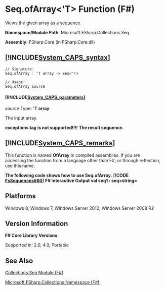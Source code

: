 # Seq.ofArray<'T> Function (F#)

Views the given array as a sequence.

**Namespace/Module Path**: Microsoft.FSharp.Collections.Seq

**Assembly**: FSharp.Core (in FSharp.Core.dll)


## [!INCLUDE[System_CAPS_syntax](//System/Token/System_CAPS_syntax_md.md)]

```
// Signature:
Seq.ofArray : 'T array -> seq<'T>

// Usage:
Seq.ofArray source
```

#### [!INCLUDE[System_CAPS_parameters](//System/Token/System_CAPS_parameters_md.md)]
*source*
Type: **'T array**


The input array.



**exceptions tag is not supported!!!!**
**The result sequence.**
## [!INCLUDE[System_CAPS_remarks](//System/Token/System_CAPS_remarks_md.md)]
This function is named **OfArray** in compiled assemblies. If you are accessing the function from a language other than F#, or through reflection, use this name.

**The following code shows how to use Seq.ofArray.**
**[!CODE [FsSequences#60](../CodeSnippet/VS_Snippets_Fsharp/fssequences/FSharp/fs/program.fs#60)]**
**F# Interactive Output**
**val seq1 : seq&lt;string&gt;**
## Platforms
Windows 8, Windows 7, Windows Server 2012, Windows Server 2008 R2


## Version Information
**F# Core Library Versions**

Supported in: 2.0, 4.0, Portable




## See Also
[Collections.Seq Module &#40;F&#35;&#41;](Collections.Seq+Module+28%F%2329%.md)

[Microsoft.FSharp.Collections Namespace &#40;F&#35;&#41;](Microsoft.FSharp.Collections+Namespace+28%F%2329%.md)

